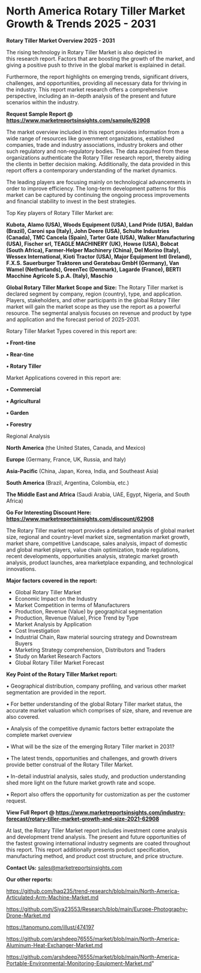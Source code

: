 # North America Rotary Tiller Market Growth & Trends 2025 - 2031

<Strong> Rotary Tiller Market Overview 2025 - 2031</strong>

The rising technology in Rotary Tiller Market is also depicted in this research report. Factors that are boosting the growth of the market, and giving a positive push to thrive in the global market is explained in detail.

Furthermore, the report highlights on emerging trends, significant drivers, challenges, and opportunities, providing all necessary data for thriving in the industry. This report market research offers a comprehensive perspective, including an in-depth analysis of the present and future scenarios within the industry.

<strong>Request Sample Report @ <a href=https://www.marketreportsinsights.com/sample/62908>https://www.marketreportsinsights.com/sample/62908</a></strong>

The market overview included in this report provides information from a wide range of resources like government organizations, established companies, trade and industry associations, industry brokers and other such regulatory and non-regulatory bodies. The data acquired from these organizations authenticate the Rotary Tiller research report, thereby aiding the clients in better decision making. Additionally, the data provided in this report offers a contemporary understanding of the market dynamics.

The leading players are focusing mainly on technological advancements in order to improve efficiency. The long-term development patterns for this market can be captured by continuing the ongoing process improvements and financial stability to invest in the best strategies.

Top Key players of Rotary Tiller Market are:

<strong>Kubota, Alamo (USA), Woods Equipment (USA), Land Pride (USA), Baldan (Brazil), Caroni spa (Italy), John Deere (USA), Schulte Industries (Canada), TMC Cancela (Spain), Tarter Gate (USA), Walker Manufacturing (USA), Fischer srl, TEAGLE MACHINERY (UK), Howse (USA), Bobcat (South Africa), Farmer-Helper Machinery (China), Del Morino (Italy), Wessex International, Kioti Tractor (USA), Major Equipment Intl (Ireland), F.X.S. Sauerburger Traktoren und Geratebau GmbH (Germany), Van Wamel (Netherlands), GreenTec (Denmark), Lagarde (France), BERTI Macchine Agricole S.p.A. (Italy), Maschio</strong>

<strong><b>Global Rotary Tiller Market Scope and Size:</b></strong>
The Rotary Tiller market is declared segment by company, region (country), type, and application. Players, stakeholders, and other participants in the global Rotary Tiller market will gain the market scope as they use the report as a powerful resource. The segmental analysis focuses on revenue and product by type and application and the forecast period of 2025-2031.

Rotary Tiller Market Types covered in this report are:

<strong>• Front-tine

• Rear-tine

• Rotary Tiller</strong>

Market Applications covered in this report are:

<strong>• Commercial

• Agricultural

• Garden

• Forestry</strong> 

Regional Analysis

<strong>North America</strong> (the United States, Canada, and Mexico)

<strong>Europe</strong> (Germany, France, UK, Russia, and Italy)

<strong>Asia-Pacific</strong> (China, Japan, Korea, India, and Southeast Asia)

<strong>South America</strong> (Brazil, Argentina, Colombia, etc.)

<strong>The Middle East and Africa</strong> (Saudi Arabia, UAE, Egypt, Nigeria, and South Africa)

<strong>Go For Interesting Discount Here: <a href=https://www.marketreportsinsights.com/discount/62908>https://www.marketreportsinsights.com/discount/62908</a></strong>

The Rotary Tiller market report provides a detailed analysis of global market size, regional and country-level market size, segmentation market growth, market share, competitive Landscape, sales analysis, impact of domestic and global market players, value chain optimization, trade regulations, recent developments, opportunities analysis, strategic market growth analysis, product launches, area marketplace expanding, and technological innovations.

<strong><b>Major factors covered in the report:</b></strong>
<ul>
  <li>Global Rotary Tiller Market </li>
  <li>Economic Impact on the Industry</li>
  <li>Market Competition in terms of Manufacturers</li>
  <li>Production, Revenue (Value) by geographical segmentation</li>
  <li>Production, Revenue (Value), Price Trend by Type</li>
  <li>Market Analysis by Application</li>
  <li>Cost Investigation</li>
  <li>Industrial Chain, Raw material sourcing strategy and Downstream Buyers</li>
  <li>Marketing Strategy comprehension, Distributors and Traders</li>
  <li>Study on Market Research Factors</li>
  <li>Global Rotary Tiller Market Forecast</li>
</ul>

<strong><b>Key Point of the Rotary Tiller Market report:</b></strong>

• Geographical distribution, company profiling, and various other market segmentation are provided in the report.

• For better understanding of the global Rotary Tiller market status, the accurate market valuation which comprises of size, share, and revenue are also covered.

• Analysis of the competitive dynamic factors better extrapolate the complete market overview

• What will be the size of the emerging Rotary Tiller market in 2031?

• The latest trends, opportunities and challenges, and growth drivers provide better construal of the Rotary Tiller Market.

• In-detail industrial analysis, sales study, and production understanding shed more light on the future market growth rate and scope.

• Report also offers the opportunity for customization as per the customer request.

<strong><b>View Full Report @ <a href=https://www.marketreportsinsights.com/industry-forecast/rotary-tiller-market-growth-and-size-2021-62908>https://www.marketreportsinsights.com/industry-forecast/rotary-tiller-market-growth-and-size-2021-62908</a></b></strong>


At last, the Rotary Tiller Market report includes investment come analysis and development trend analysis. The present and future opportunities of the fastest growing international industry segments are coated throughout this report. This report additionally presents product specification, manufacturing method, and product cost structure, and price structure.

<strong>Contact Us:</strong>
sales@marketreportsinsights.com

<strong>Our other reports:</strong>

<a href=https://github.com/haq235/trend-research/blob/main/North-America-Articulated-Arm-Machine-Market.md>https://github.com/haq235/trend-research/blob/main/North-America-Articulated-Arm-Machine-Market.md</a>

<a href=https://github.com/Siya23553/Research/blob/main/Europe-Photography-Drone-Market.md>https://github.com/Siya23553/Research/blob/main/Europe-Photography-Drone-Market.md</a>

<a href=https://tanomuno.com/illust/474197>https://tanomuno.com/illust/474197</a>

<a href=https://github.com/arshdeep76555/market/blob/main/North-America-Aluminum-Heat-Exchanger-Market.md>https://github.com/arshdeep76555/market/blob/main/North-America-Aluminum-Heat-Exchanger-Market.md</a>

<a href=https://github.com/arshdeep76555/market/blob/main/North-America-Portable-Environmental-Monitoring-Equipment-Market.md>https://github.com/arshdeep76555/market/blob/main/North-America-Portable-Environmental-Monitoring-Equipment-Market.md</a>"
